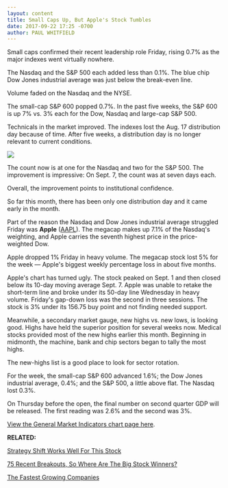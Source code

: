 ```yaml
---
layout: content
title: Small Caps Up, But Apple's Stock Tumbles
date: 2017-09-22 17:25 -0700
author: PAUL WHITFIELD
---
```






Small caps confirmed their recent leadership role Friday, rising 0.7% as the major indexes went virtually nowhere.


The Nasdaq and the S&P 500 each added less than 0.1%. The blue chip Dow Jones industrial average was just below the break-even line.




Volume faded on the Nasdaq and the NYSE.


The small-cap S&P 600 popped 0.7%. In the past five weeks, the S&P 600 is up 7% vs. 3% each for the Dow, Nasdaq and large-cap S&P 500.


Technicals in the market improved. The indexes lost the Aug. 17 distribution day because of time. After five weeks, a distribution day is no longer relevant to current conditions.


![](https://www.investors.com/wp-content/uploads/2017/09/MP092217-215x300.png)


The count now is at one for the Nasdaq and two for the S&P 500. The improvement is impressive: On Sept. 7, the count was at seven days each.


Overall, the improvement points to institutional confidence.


So far this month, there has been only one distribution day and it came early in the month.


Part of the reason the Nasdaq and Dow Jones industrial average struggled Friday was **Apple** ([AAPL](https://research.investors.com/quote.aspx?symbol=AAPL)). The megacap makes up 7.1% of the Nasdaq's weighting, and Apple carries the seventh highest price in the price-weighted Dow.


Apple dropped 1% Friday in heavy volume. The megacap stock lost 5% for the week — Apple's biggest weekly percentage loss in about five months.


Apple's chart has turned ugly. The stock peaked on Sept. 1 and then closed below its 10-day moving average Sept. 7. Apple was unable to retake the short-term line and broke under its 50-day line Wednesday in heavy volume. Friday's gap-down loss was the second in three sessions. The stock is 3% under its 156.75 buy point and not finding needed support.



Meanwhile, a secondary market gauge, new highs vs. new lows, is looking good. Highs have held the superior position for several weeks now. Medical stocks provided most of the new highs earlier this month. Beginning in midmonth, the machine, bank and chip sectors began to tally the most highs.


The new-highs list is a good place to look for sector rotation.


For the week, the small-cap S&P 600 advanced 1.6%; the Dow Jones industrial average, 0.4%; and the S&P 500, a little above flat. The Nasdaq lost 0.3%.


On Thursday before the open, the final number on second quarter GDP will be released. The first reading was 2.6% and the second was 3%.


[View the General Market Indicators chart page here](https://www.investors.com/wp-content/uploads/2017/09/GMI_092517.pdf).


**RELATED:**


[Strategy Shift Works Well For This Stock](https://www.investors.com/stock-lists/stock-spotlight/strategy-shift-works-out-well-for-this-top-performing-stock/)


[75 Recent Breakouts, So Where Are The Big Stock Winners?](https://www.investors.com/market-trend/stock-market-today/sp-500-nasdaq-are-near-highs-few-big-growth-stock-winners/)


[The Fastest Growing Companies](https://www.investors.com/how-to-invest/which-stocks-make-this-list-of-the-fastest-growing-companies/)





